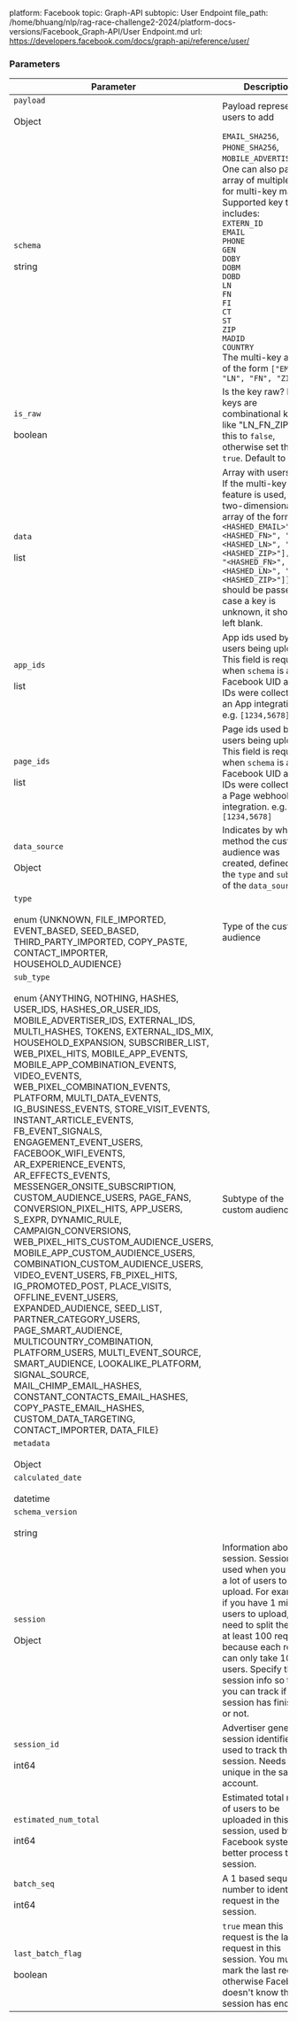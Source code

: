 platform: Facebook
topic: Graph-API
subtopic: User Endpoint
file_path: /home/bhuang/nlp/rag-race-challenge2-2024/platform-docs-versions/Facebook_Graph-API/User Endpoint.md
url: https://developers.facebook.com/docs/graph-api/reference/user/


### Parameters

| Parameter | Description |
| --- | --- |
| `payload`<br><br>Object | Payload representing users to add |
| `schema`<br><br>string | `EMAIL_SHA256`, `PHONE_SHA256`, `MOBILE_ADVERTISER_ID`. One can also pass an array of multiple keys for multi-key match. Supported key types includes:  <br>`EXTERN_ID`  <br>`EMAIL`  <br>`PHONE`  <br>`GEN`  <br>`DOBY`  <br>`DOBM`  <br>`DOBD`  <br>`LN`  <br>`FN`  <br>`FI`  <br>`CT`  <br>`ST`  <br>`ZIP`  <br>`MADID`  <br>`COUNTRY`  <br>The multi-key array is of the form `["EMAIL", "LN", "FN", "ZIP"]` |
| `is_raw`<br><br>boolean | Is the key raw? If the keys are combinational keys like "LN\_FN\_ZIP", set this to `false`, otherwise set this to `true`. Default to false |
| `data`<br><br>list<JSON array> | Array with users data. If the multi-key feature is used, a two-dimensional array of the form `[["<HASHED_EMAIL>", "<HASHED_FN>", "<HASHED_LN>", "<HASHED_ZIP>"], ["", "<HASHED_FN>", "<HASHED_LN>", "<HASHED_ZIP>"]]` should be passed.In case a key is unknown, it should be left blank. |
| `app_ids`<br><br>list<int> | App ids used by the users being uploaded. This field is required when `schema` is a Facebook UID and the IDs were collected by an App integration. e.g. `[1234,5678]` |
| `page_ids`<br><br>list<Page ID> | Page ids used by the users being uploaded. This field is required when `schema` is a Facebook UID and the IDs were collected by a Page webhook integration. e.g. `[1234,5678]` |
| `data_source`<br><br>Object | Indicates by which method the custom audience was created, defined by the `type` and `subtype` of the `data_source` |
| `type`<br><br>enum {UNKNOWN, FILE\_IMPORTED, EVENT\_BASED, SEED\_BASED, THIRD\_PARTY\_IMPORTED, COPY\_PASTE, CONTACT\_IMPORTER, HOUSEHOLD\_AUDIENCE} | Type of the custom audience |
| `sub_type`<br><br>enum {ANYTHING, NOTHING, HASHES, USER\_IDS, HASHES\_OR\_USER\_IDS, MOBILE\_ADVERTISER\_IDS, EXTERNAL\_IDS, MULTI\_HASHES, TOKENS, EXTERNAL\_IDS\_MIX, HOUSEHOLD\_EXPANSION, SUBSCRIBER\_LIST, WEB\_PIXEL\_HITS, MOBILE\_APP\_EVENTS, MOBILE\_APP\_COMBINATION\_EVENTS, VIDEO\_EVENTS, WEB\_PIXEL\_COMBINATION\_EVENTS, PLATFORM, MULTI\_DATA\_EVENTS, IG\_BUSINESS\_EVENTS, STORE\_VISIT\_EVENTS, INSTANT\_ARTICLE\_EVENTS, FB\_EVENT\_SIGNALS, ENGAGEMENT\_EVENT\_USERS, FACEBOOK\_WIFI\_EVENTS, AR\_EXPERIENCE\_EVENTS, AR\_EFFECTS\_EVENTS, MESSENGER\_ONSITE\_SUBSCRIPTION, CUSTOM\_AUDIENCE\_USERS, PAGE\_FANS, CONVERSION\_PIXEL\_HITS, APP\_USERS, S\_EXPR, DYNAMIC\_RULE, CAMPAIGN\_CONVERSIONS, WEB\_PIXEL\_HITS\_CUSTOM\_AUDIENCE\_USERS, MOBILE\_APP\_CUSTOM\_AUDIENCE\_USERS, COMBINATION\_CUSTOM\_AUDIENCE\_USERS, VIDEO\_EVENT\_USERS, FB\_PIXEL\_HITS, IG\_PROMOTED\_POST, PLACE\_VISITS, OFFLINE\_EVENT\_USERS, EXPANDED\_AUDIENCE, SEED\_LIST, PARTNER\_CATEGORY\_USERS, PAGE\_SMART\_AUDIENCE, MULTICOUNTRY\_COMBINATION, PLATFORM\_USERS, MULTI\_EVENT\_SOURCE, SMART\_AUDIENCE, LOOKALIKE\_PLATFORM, SIGNAL\_SOURCE, MAIL\_CHIMP\_EMAIL\_HASHES, CONSTANT\_CONTACTS\_EMAIL\_HASHES, COPY\_PASTE\_EMAIL\_HASHES, CUSTOM\_DATA\_TARGETING, CONTACT\_IMPORTER, DATA\_FILE} | Subtype of the custom audience |
| `metadata`<br><br>Object |     |
| `calculated_date`<br><br>datetime |     |
| `schema_version`<br><br>string |     |
| `session`<br><br>Object | Information about the session. Sessions are used when you have a lot of users to upload. For example, if you have 1 million users to upload, you need to split them into at least 100 requests because each request can only take 10k users. Specify the session info so that you can track if the session has finished or not. |
| `session_id`<br><br>int64 | Advertiser generated session identifier, used to track the session. Needs to be unique in the same ad account. |
| `estimated_num_total`<br><br>int64 | Estimated total num of users to be uploaded in this session, used by Facebook systems to better process this session. |
| `batch_seq`<br><br>int64 | A 1 based sequence number to identify the request in the session. |
| `last_batch_flag`<br><br>boolean | `true` mean this request is the last request in this session. You must mark the last request otherwise Facebook doesn't know the session has ended |